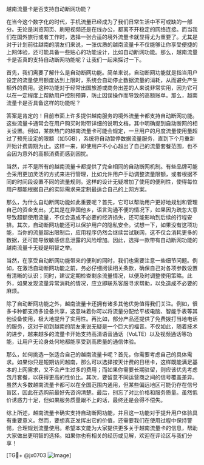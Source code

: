 越南流量卡是否支持自动断网功能？

在当今这个数字化的时代，手机流量已经成为了我们日常生活中不可或缺的一部分。无论是浏览网页、刷短视频还是在线办公，都离不开稳定的网络连接。而当我们在国外旅行或者工作时，选择一张合适的境外流量卡就显得尤为重要了。尤其是对于计划前往越南的朋友们来说，一张优质的越南流量卡不仅能够让你享受便捷的上网体验，还可能具备一些贴心的功能设计，比如自动断网功能。那么，越南流量卡是否真的支持自动断网功能呢？让我们一起来探讨一下。

首先，我们需要了解什么是自动断网功能。简单来说，自动断网功能就是指当用户设定的流量使用额度达到上限时，系统会自动停止数据流量的消耗，从而避免产生额外的费用。这种功能对于经常出国旅游或商务出差的人来说非常实用，因为它可以在一定程度上帮助用户控制预算，防止因误操作而导致的高额账单。那么，越南流量卡是否具备这样的功能呢？

答案是肯定的！目前市面上许多提供越南服务的境外流量卡都支持自动断网功能。这些流量卡通常会在用户购买时附带详细的说明文档，其中明确提到自动断网的相关设置。例如，某款热门的越南流量卡可能会规定，一旦用户的月度流量使用量超过了预先设定的限额（如5GB），系统将自动暂停数据流量服务，直到下个月重新开始计费周期为止。这样一来，即使用户不小心超出了自己的流量套餐范围，也不会因为意外的高额消费而感到困扰。

当然，并不是所有的越南流量卡都提供了完全相同的自动断网机制。有些品牌可能会采用更加灵活的方式来进行管理，比如允许用户手动调整流量限额，或者根据不同的时间段设置不同的流量规则。这样的设计无疑增加了使用的便利性，使得每位用户都能根据自己的实际需求来定制最适合自己的上网方案。

那么，为什么自动断网功能如此重要呢？首先，它可以帮助用户更好地规划和管理自己的资金支出。尤其是在异国他乡，语言沟通不便的情况下，如果因为疏忽大意导致超额使用流量，不仅会造成不必要的经济损失，还可能影响到后续的行程安排。其次，自动断网功能还可以保护用户的隐私安全。试想一下，如果没有这项功能，当你的流量超出限制后，应用程序仍然会继续尝试联网，这不仅会消耗更多的数据，还可能导致敏感信息泄露的风险增加。因此，选择一款带有自动断网功能的越南流量卡无疑是明智之举。

当然，在享受自动断网功能带来的便利的同时，我们也需要注意一些细节问题。例如，在激活自动断网功能之前，务必仔细阅读相关条款，确保自己对各项参数设置有清晰的认识；同时，建议定期检查剩余流量情况，以便及时调整使用策略。此外，如果发现流量异常消耗的情况，应立即联系客服寻求帮助，以免造成不必要的麻烦。

除了自动断网功能之外，越南流量卡还拥有诸多其他优势值得我们关注。例如，很多卡种都支持多设备共享，这意味着你可以将流量分配给平板电脑、智能手表等其他设备使用，极大地提升了实用性。再比如，部分产品还提供了免费拨打当地电话的服务，这对于初到越南的朋友来说无疑是一个巨大的福音。不仅如此，随着技术的进步，越来越多的流量卡开始支持高清语音通话（VoLTE）以及视频通话等功能，让用户无论身处何地都能享受到高质量的通信体验。

那么，如何挑选一张适合自己的越南流量卡呢？首先，你需要考虑自己的具体需求。如果你只是短期访问越南，那么可以选择按天计费的日租卡，这样既能满足基本的上网需求，又不会产生过多的费用；而如果你需要长期驻留，则应该优先考虑包月套餐，以获得更高的性价比。其次，要留意不同运营商之间的信号覆盖差异。虽然大多数越南流量卡都可以在全国范围内通用，但某些偏远地区可能仍存在信号盲区，因此在选购前最好先咨询清楚。最后，别忘了对比价格和服务质量。虽然低价诱惑力十足，但如果服务质量跟不上的话，最终还是会得不偿失。

综上所述，越南流量卡确实支持自动断网功能，并且这一功能对于提升用户体验具有重要意义。然而，要想真正发挥出它的价值，还需要我们在使用过程中保持警惕，合理规划流量使用。希望本文能为大家提供更多关于越南流量卡的信息，帮助大家做出更明智的选择。如果你也有相关的经历或见解，欢迎在评论区与我们分享！

[TG💪+ @jx0703 ![Image](https://github.com/user-attachments/assets/dbca1d08-cadb-493c-b0ec-ad6f7a83f270)]